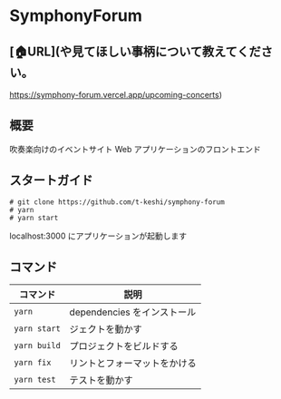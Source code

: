 # SymphonyForum

## [🏠URL](や見てほしい事柄について教えてください。
https://symphony-forum.vercel.app/upcoming-concerts)

## 概要

吹奏楽向けのイベントサイト Web アプリケーションのフロントエンド

## スタートガイド

    # git clone https://github.com/t-keshi/symphony-forum
    # yarn
    # yarn start

localhost:3000 にアプリケーションが起動します

## コマンド

| コマンド     | 説明                         |
| ------------ | ---------------------------- |
| `yarn`       | dependencies をインストール  |
| `yarn start` | ジェクトを動かす             |
| `yarn build` | プロジェクトをビルドする     |
| `yarn fix`   | リントとフォーマットをかける |
| `yarn test`  | テストを動かす               |
